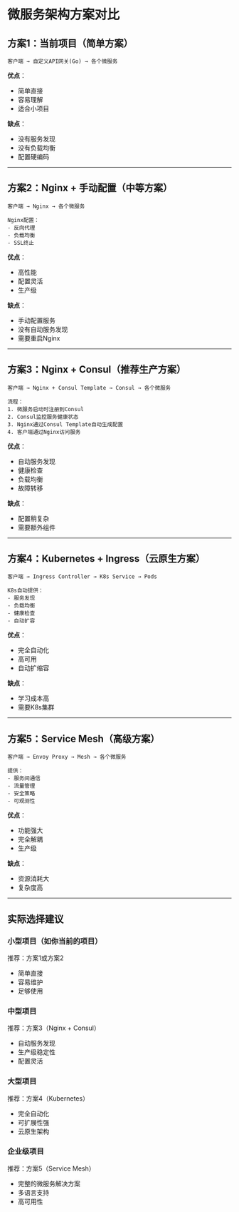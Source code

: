 # 微服务架构方案对比

## 方案1：当前项目（简单方案）
```
客户端 → 自定义API网关(Go) → 各个微服务
```

**优点**：
- 简单直接
- 容易理解
- 适合小项目

**缺点**：
- 没有服务发现
- 没有负载均衡
- 配置硬编码

---

## 方案2：Nginx + 手动配置（中等方案）
```
客户端 → Nginx → 各个微服务

Nginx配置：
- 反向代理
- 负载均衡
- SSL终止
```

**优点**：
- 高性能
- 配置灵活
- 生产级

**缺点**：
- 手动配置服务
- 没有自动服务发现
- 需要重启Nginx

---

## 方案3：Nginx + Consul（推荐生产方案）
```
客户端 → Nginx + Consul Template → Consul → 各个微服务

流程：
1. 微服务启动时注册到Consul
2. Consul监控服务健康状态
3. Nginx通过Consul Template自动生成配置
4. 客户端通过Nginx访问服务
```

**优点**：
- 自动服务发现
- 健康检查
- 负载均衡
- 故障转移

**缺点**：
- 配置稍复杂
- 需要额外组件

---

## 方案4：Kubernetes + Ingress（云原生方案）
```
客户端 → Ingress Controller → K8s Service → Pods

K8s自动提供：
- 服务发现
- 负载均衡
- 健康检查
- 自动扩容
```

**优点**：
- 完全自动化
- 高可用
- 自动扩缩容

**缺点**：
- 学习成本高
- 需要K8s集群

---

## 方案5：Service Mesh（高级方案）
```
客户端 → Envoy Proxy → Mesh → 各个微服务

提供：
- 服务间通信
- 流量管理
- 安全策略
- 可观测性
```

**优点**：
- 功能强大
- 完全解耦
- 生产级

**缺点**：
- 资源消耗大
- 复杂度高

---

## 实际选择建议

### 小型项目（如你当前的项目）
推荐：方案1或方案2
- 简单直接
- 容易维护
- 足够使用

### 中型项目
推荐：方案3（Nginx + Consul）
- 自动服务发现
- 生产级稳定性
- 配置灵活

### 大型项目
推荐：方案4（Kubernetes）
- 完全自动化
- 可扩展性强
- 云原生架构

### 企业级项目
推荐：方案5（Service Mesh）
- 完整的微服务解决方案
- 多语言支持
- 高可用性

